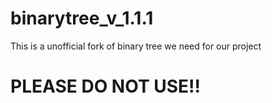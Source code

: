 # binarytree_v_1.1.1

This is a unofficial fork of binary tree we need for our project

# PLEASE DO NOT USE!!

